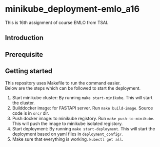 # minikube_deployment-emlo_a16
This is 16th assignment of course EMLO from TSAI.

## Introduction
## Prerequisite
## Getting started
This repository uses Makefile to run the command easier. 
</br>
Below are the steps which can be followed to start the deployment.
1. Start minikube cluster: By running `make start-minikube`. This will start the cluster.
2. Builddocker image: for FASTAPI server. Run `make build-image`. Source code is in `src/` dir.
3. Push docker image: to minikube registory. Run `make push-to-minikube`. This will push the image to minikube isolated registory.
4. Start deployment: By running `make start-deployment`. This will start the deployment based on yaml files in `deployment_config/`.
5. Make sure that everything is working. `kubectl get all`.
